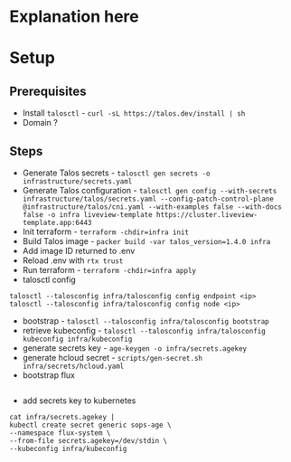 # Explanation here

# Setup

## Prerequisites

- Install `talosctl` - `curl -sL https://talos.dev/install | sh`
- Domain ?

## Steps

- Generate Talos secrets - `talosctl gen secrets -o infrastructure/secrets.yaml`
- Generate Talos configuration - `talosctl gen config --with-secrets infrastructure/talos/secrets.yaml --config-patch-control-plane @infrastructure/talos/cni.yaml --with-examples false --with-docs false -o infra liveview-template https://cluster.liveview-template.app:6443`
- Init terraform - `terraform -chdir=infra init`
- Build Talos image - `packer build -var talos_version=1.4.0 infra`
- Add image ID returned to .env
- Reload .env with `rtx trust`
- Run terraform - `terraform -chdir=infra apply`
- talosctl config
```
talosctl --talosconfig infra/talosconfig config endpoint <ip>
talosctl --talosconfig infra/talosconfig config node <ip>
```
- bootstrap - `talosctl --talosconfig infra/talosconfig bootstrap`
- retrieve kubeconfig - `talosctl --talosconfig infra/talosconfig kubeconfig infra/kubeconfig`
- generate secrets key - `age-keygen -o infra/secrets.agekey`
- generate hcloud secret - `scripts/gen-secret.sh infra/secrets/hcloud.yaml`
- bootstrap flux
```

```
- add secrets key to kubernetes
```
cat infra/secrets.agekey |
kubectl create secret generic sops-age \
--namespace flux-system \
--from-file secrets.agekey=/dev/stdin \
--kubeconfig infra/kubeconfig
```
